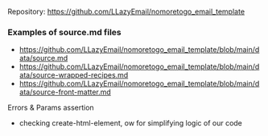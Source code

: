 

Repository: https://github.com/LLazyEmail/nomoretogo_email_template



### Examples of source.md files
- https://github.com/LLazyEmail/nomoretogo_email_template/blob/main/data/source.md
- https://github.com/LLazyEmail/nomoretogo_email_template/blob/main/data/source-wrapped-recipes.md
- https://github.com/LLazyEmail/nomoretogo_email_template/blob/main/data/source-front-matter.md


Errors & Params assertion


- checking create-html-element, ow for simplifying logic of our code
